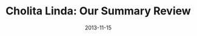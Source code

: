 ---
title: 'Cholita Linda: Our Summary Review'
source: Zagat
link: https://www.zagat.com/r/cholita-linda-oakland
date: 2013-11-15
---